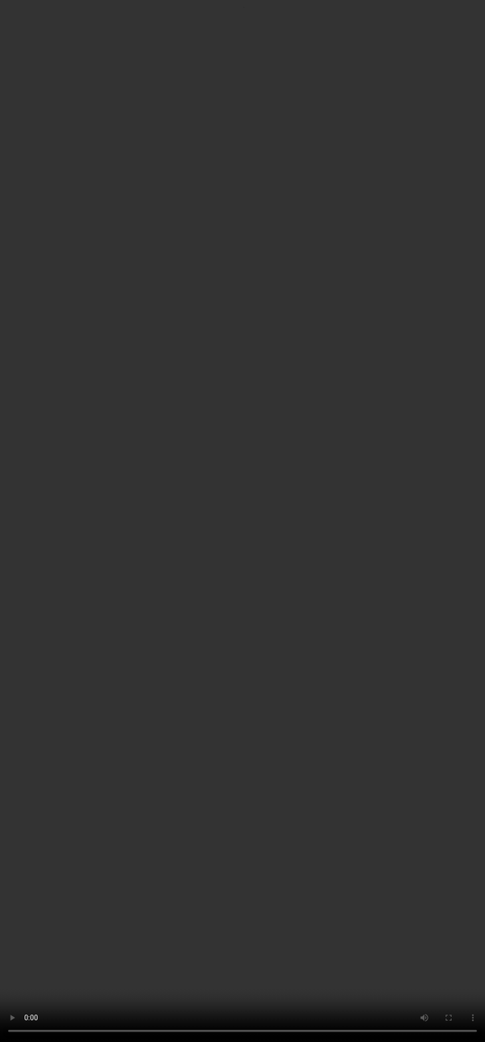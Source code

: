 # Rubric 1: Punt

<video src="${PRIVATE_PUNT_VIDEO}" frameborder="0" allowfullscreen style="position: absolute; top: 0; left: 0; width: 100%; height: 100%; border: none; object-fit: cover;" controls="" controlslist="nodownload nofullscreen" style="width: 100%" />

If a model refuses to answer the prompt, this should be considered as a ‘punt’.&#x20;

**How should you approach this rubric?**

* The focus of this rubric is the response.&#x20;
* Check to see if the response doesn’t answer the prompt.&#x20;

| Categories                        | Criteria                                                                                                                                                                                                                                                              |
| --------------------------------- | --------------------------------------------------------------------------------------------------------------------------------------------------------------------------------------------------------------------------------------------------------------------- |
| **Response is a punt**            | Examples - “Sorry, a response could not be produced”, “As an AI language model, I can’t access recent information”                                                                                                                                                    |
| **Response is a useful punt**     | The response doesn’t answer the prompt directly, does it still provide some related yet useful information or alternative solutions to find an answer. If yes, add in the comment box to explain how the related information or alternative solutions may be helpful. |
| **Response is not a useful punt** | The response does not provide any related useful information or alternative solutions to find an answer.                                                                                                                                                              |
| **Response is not a punt**        | The response is not a punt. It has answered the user query as a normal response.                                                                                                                                                                                      |

<img height="380" width="600" src="${PRIVATE_IMAGE_PUNT_1}" />
